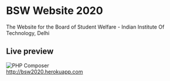 # BSW Website 2020

The Website for the Board of Student Welfare - Indian Institute Of Technology, Delhi

## Live preview

![PHP Composer](https://github.com/JapneetSingh5/BSW_Website_2020/workflows/PHP%20Composer/badge.svg)\
<http://bsw2020.herokuapp.com>
